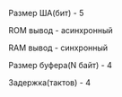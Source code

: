 Размер ША(бит) - 5

ROM вывод - асинхронный

RAM вывод - синхронный

Размер буфера(N байт) - 4

Задержка(тактов) - 4
